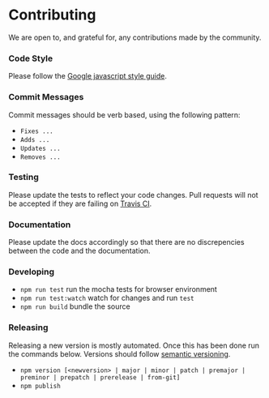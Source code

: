 # Contributing

We are open to, and grateful for, any contributions made by the community.

### Code Style

Please follow the [Google javascript style guide](http://google.github.io/styleguide/jsguide.html).

### Commit Messages

Commit messages should be verb based, using the following pattern:

- `Fixes ...`
- `Adds ...`
- `Updates ...`
- `Removes ...`

### Testing

Please update the tests to reflect your code changes. Pull requests will not be accepted if they are failing on [Travis CI](https://travis-ci.com/wedeploy/magnet).

### Documentation

Please update the docs accordingly so that there are no discrepencies between the code and the documentation.

### Developing

- `npm run test` run the mocha tests for browser environment
- `npm run test:watch` watch for changes and run `test`
- `npm run build` bundle the source


### Releasing

Releasing a new version is mostly automated. Once this has been done run the commands below. Versions should follow [semantic versioning](http://semver.org/).

- `npm version [<newversion> | major | minor | patch | premajor | preminor | prepatch | prerelease | from-git]`
- `npm publish`
